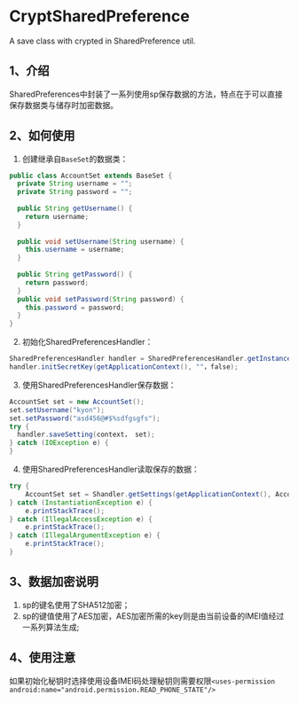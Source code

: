 # CryptSharedPreference
A save class with crypted in SharedPreference util.

## 1、介绍

SharedPreferences中封装了一系列使用sp保存数据的方法，特点在于可以直接保存数据类与储存时加密数据。

## 2、如何使用

1. 创建继承自`BaseSet`的数据类：
```java
public class AccountSet extends BaseSet {
  private String username = "";
  private String password = "";
  
  public String getUsername() {
    return username;
  }
  
  public void setUsername(String username) {
    this.username = username;
  }
  
  public String getPassword() {
    return password;
  }
  public void setPassword(String password) {
    this.password = password;
  }
}
```

2. 初始化SharedPreferencesHandler：
```java
SharedPreferencesHandler handler = SharedPreferencesHandler.getInstance();
handler.initSecretKey(getApplicationContext(), ""，false);
```

3. 使用SharedPreferencesHandler保存数据：
```java
AccountSet set = new AccountSet();
set.setUsername("kyon");
set.setPassword("asd456@#$%sdfgsgfs");
try {
  handler.saveSetting(context， set);
} catch (IOException e) {
}
```

4. 使用SharedPreferencesHandler读取保存的数据：
```java
try {
	AccountSet set = Shandler.getSettings(getApplicationContext(), AccountSet.class);
} catch (InstantiationException e) {
	e.printStackTrace();
} catch (IllegalAccessException e) {
	e.printStackTrace();
} catch (IllegalArgumentException e) {
	e.printStackTrace();
}
```

## 3、数据加密说明

1. sp的键名使用了SHA512加密；
2. sp的键值使用了AES加密，AES加密所需的key则是由当前设备的IMEI值经过一系列算法生成;

## 4、使用注意

如果初始化秘钥时选择使用设备IMEI码处理秘钥则需要权限`<uses-permission android:name="android.permission.READ_PHONE_STATE"/>`
